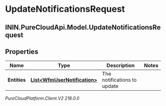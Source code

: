 # UpdateNotificationsRequest

## ININ.PureCloudApi.Model.UpdateNotificationsRequest

## Properties

|Name | Type | Description | Notes|
|------------ | ------------- | ------------- | -------------|
| **Entities** | [**List&lt;WfmUserNotification&gt;**](WfmUserNotification) | The notifications to update | |



_PureCloudPlatform.Client.V2 218.0.0_
